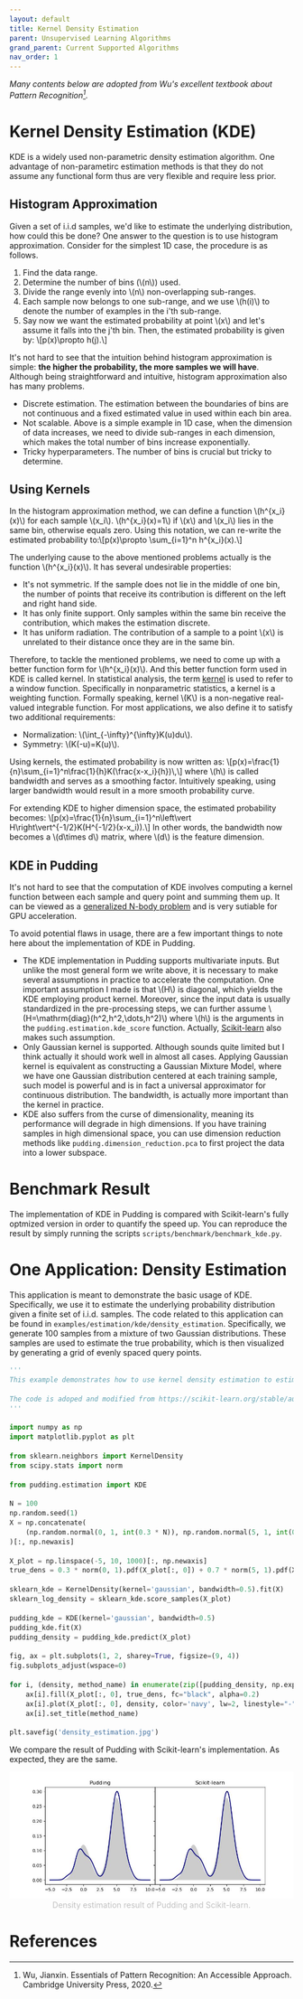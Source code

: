 ```yaml
---
layout: default
title: Kernel Density Estimation
parent: Unsupervised Learning Algorithms
grand_parent: Current Supported Algorithms
nav_order: 1
---
```

*Many contents below are adopted from Wu's excellent textbook about Pattern Recognition[^1].*

# Kernel Density Estimation (KDE)

KDE is a widely used non-parametric density estimation algorithm. One advantage of non-parametirc estimation methods is that they do not assume any functional form thus are very flexible and require less prior.

## Histogram Approximation

Given a set of i.i.d samples, we'd like to estimate the underlying distribution, how could this be done? One answer to the question is to use histogram approximation. Consider for the simplest 1D case, the procedure is as follows.

1. Find the data range.
2. Determine the number of bins (\\(n\\)) used.
3. Divide the range evenly into \\(n\\) non-overlapping sub-ranges.
4. Each sample now belongs to one sub-range, and we use \\(h(i)\\) to denote the number of examples in the i'th sub-range.
5. Say now we want the estimated probability at point \\(x\\) and let's assume it falls into the j'th bin. Then, the estimated probability is given by: \\[p(x)\propto h(j)\.\\]

It's not hard to see that the intuition behind histogram approximation is simple: **the higher the probability, the more samples we will have**. Although being straightforward and intuitive, histogram approximation also has many problems.

* Discrete estimation. The estimation between the boundaries of bins are not continuous and a fixed estimated value in used within each bin area.
* Not scalable. Above is a simple example in 1D case, when the dimension of data increases, we need to divide sub-ranges in each dimension, which makes the total number of bins increase exponentially.
* Tricky hyperparameters. The number of bins is crucial but tricky to determine.

## Using Kernels

In the histogram approximation method, we can define a function \\(h^{x_i}(x)\\) for each sample \\(x_i\\). \\(h^{x_i}(x)=1\\) if \\(x\\) and \\(x_i\\) lies in the same bin, otherwise equals zero. Using this notation, we can re-write the estimated probability to:\\[p(x)\propto \sum_{i=1}^n h^{x_i}(x)\.\\]

The underlying cause to the above mentioned problems actually is the function \\(h^{x_i}(x)\\). It has several undesirable properties:

* It's not symmetric. If the sample does not lie in the middle of one bin, the number of points that receive its contribution is different on the left and right hand side.
* It has only finite support. Only samples within the same bin receive the contribution, which makes the estimation discrete.
* It has uniform radiation. The contribution of a sample to a point \\(x\\) is unrelated to their distance once they are in the same bin.

Therefore, to tackle the mentioned problems, we need to come up with a better function form for \\(h^{x_i}(x)\\). And this better function form used in KDE is called kernel. In statistical analysis, the term [kernel](https://en.wikipedia.org/wiki/Kernel_(statistics)) is used to refer to a window function. Specifically in nonparametric statistics, a kernel is a weighting function. Formally speaking, kernel \\(K\\) is a non-negative real-valued integrable function. For most applications, we also define it to satisfy two additional requirements:

* Normalization: \\(\int_{-\infty}^{\infty}K(u)du\\).
* Symmetry: \\(K(-u)=K(u)\\).

Using kernels, the estimated probability is now written as:
\\[p(x)=\frac{1}{n}\sum_{i=1}^n\frac{1}{h}K(\frac{x-x_i}{h})\\\,\\]
where \\(h\\) is called bandwidth and serves as a smoothing factor. Intuitively speaking, using larger bandwidth would result in a more smooth probability curve.

For extending KDE to higher dimension space, the estimated probability becomes:
\\[p(x)=\frac{1}{n}\sum_{i=1}^n\left\vert H\right\vert^{-1/2}K(H^{-1/2}(x-x_i))\.\\]
In other words, the bandwidth now becomes a \\(d\times d\\) matrix, where \\(d\\) is the feature dimension.

## KDE in Pudding

It's not hard to see that the computation of KDE involves computing a kernel function between each sample and query point and summing them up. It can be viewed as a [generalized N-body problem](http://www.cs.cmu.edu/~agray/nbody.html) and is very sutiable for GPU acceleration.

To avoid potential flaws in usage, there are a few important things to note here about the implementation of KDE in Pudding.

* The KDE implementation in Pudding supports multivariate inputs. But unlike the most general form we write above, it is necessary to make several assumptions in practice to accelerate the computation. One important assumption I made is that \\(H\\) is diagonal, which yields the KDE employing product kernel. Moreover, since the input data is usually standardized in the pre-processing steps, we can further assume \\(H=\mathrm{diag}(h^2,h^2,\dots,h^2)\\) where \\(h\\) is the arguments in the ```pudding.estimation.kde_score``` function. Actually, [Scikit-learn](https://scikit-learn.org/stable/modules/density.html#kernel-density) also makes such assumption.
* Only Gaussian kernel is supported. Although sounds quite limited but I think actually it should work well in almost all cases. Applying Gaussian kernel is equivalent as constructing a Gaussian Mixture Model, where we have one Gaussian distribution centered at each training sample, such model is powerful and is in fact a universal approximator for continuous distribution. The bandwidth, is actually more important than the kernel in practice.
* KDE also suffers from the curse of dimensionality, meaning its performance will degrade in high dimensions. If you have training samples in high dimensional space, you can use dimension reduction methods like ```pudding.dimension_reduction.pca``` to first project the data into a lower subspace.

# Benchmark Result

The implementation of KDE in Pudding is compared with Scikit-learn's fully optmized version in order to quantify the speed up. You can reproduce the result by simply running the scripts ```scripts/benchmark/benchmark_kde.py```.

# One Application: Density Estimation

This application is meant to demonstrate the basic usage of KDE. Specifically, we use it to estimate the underlying probability distribution given a finite set of i.i.d. samples. The code related to this application can be found in ```examples/estimation/kde/density_estimation```. Specifically, we generate 100 samples from a mixture of two Gaussian distributions. These samples are used to estimate the true probability, which is then visualized by generating a grid of evenly spaced query points.

```python
'''
This example demonstrates how to use kernel density estimation to estimate the underlying density of a set of i.i.d 1D samples.

The code is adoped and modified from https://scikit-learn.org/stable/auto_examples/neighbors/plot_kde_1d.html#sphx-glr-auto-examples-neighbors-plot-kde-1d-py.
'''

import numpy as np
import matplotlib.pyplot as plt

from sklearn.neighbors import KernelDensity
from scipy.stats import norm

from pudding.estimation import KDE

N = 100
np.random.seed(1)
X = np.concatenate(
    (np.random.normal(0, 1, int(0.3 * N)), np.random.normal(5, 1, int(0.7 * N)))
)[:, np.newaxis]

X_plot = np.linspace(-5, 10, 1000)[:, np.newaxis]
true_dens = 0.3 * norm(0, 1).pdf(X_plot[:, 0]) + 0.7 * norm(5, 1).pdf(X_plot[:, 0])

sklearn_kde = KernelDensity(kernel='gaussian', bandwidth=0.5).fit(X)
sklearn_log_density = sklearn_kde.score_samples(X_plot)

pudding_kde = KDE(kernel='gaussian', bandwidth=0.5)
pudding_kde.fit(X)
pudding_density = pudding_kde.predict(X_plot)

fig, ax = plt.subplots(1, 2, sharey=True, figsize=(9, 4))
fig.subplots_adjust(wspace=0)

for i, (density, method_name) in enumerate(zip([pudding_density, np.exp(sklearn_log_density)], ['Pudding', 'Scikit-learn'])):
    ax[i].fill(X_plot[:, 0], true_dens, fc="black", alpha=0.2)
    ax[i].plot(X_plot[:, 0], density, color='navy', lw=2, linestyle="-")
    ax[i].set_title(method_name)

plt.savefig('density_estimation.jpg')
```

We compare the result of Pudding with Scikit-learn's implementation. As expected, they are the same.

<div align=center>
<img src="../../../assets/density_estimation.jpg">
<center style="font-size:14px;color:#C0C0C0;">Density estimation result of Pudding and Scikit-learn.</center> 
</div>


# References
[^1]: Wu, Jianxin. Essentials of Pattern Recognition: An Accessible Approach. Cambridge University Press, 2020.

